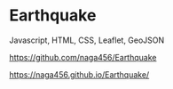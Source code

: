 # Earthquake

Javascript, HTML, CSS, Leaflet, GeoJSON

https://github.com/naga456/Earthquake

https://naga456.github.io/Earthquake/

